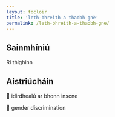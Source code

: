 ```yaml
---
layout: focloir
title: 'leth-bhreith a thaobh gnè'
permalink: /leth-bhreith-a-thaobh-gne/
---
```


## Sainmhíniú

Ri thighinn

## Aistriúcháin

&#x1f3f4;&#xe0067;&#xe0062;&#xe0073;&#xe0063;&#xe0074;&#xe007f; idirdhealú ar bhonn inscne

&#x1f3f4;&#xe0067;&#xe0062;&#xe0065;&#xe006e;&#xe0067;&#xe007f; gender discrimination